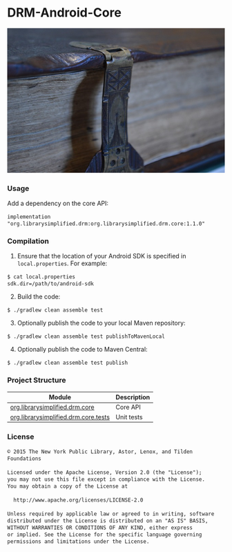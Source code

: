DRM-Android-Core
=====================

![drm](./src/site/resources/drm.jpg?raw=true)

### Usage

Add a dependency on the core API:

```
implementation "org.librarysimplified.drm:org.librarysimplified.drm.core:1.1.0"
```

### Compilation

1. Ensure that the location of your Android SDK is specified in `local.properties`.
   For example:

```
$ cat local.properties
sdk.dir=/path/to/android-sdk
```

2. Build the code:

```
$ ./gradlew clean assemble test
```

3. Optionally publish the code to your local Maven repository:

```
$ ./gradlew clean assemble test publishToMavenLocal
```

4. Optionally publish the code to Maven Central:

```
$ ./gradlew clean assemble test publish
```

### Project Structure

|Module|Description|
|------|-----------|
| [org.librarysimplified.drm.core](https://github.com/NYPL-Simplified/DRM-Android-Core/tree/develop/org.librarysimplified.drm.core) | Core API
| [org.librarysimplified.drm.core.tests](https://github.com/NYPL-Simplified/DRM-Android-Core/tree/develop/org.librarysimplified.drm.core.tests) | Unit tests

### License

```
© 2015 The New York Public Library, Astor, Lenox, and Tilden Foundations

Licensed under the Apache License, Version 2.0 (the "License");
you may not use this file except in compliance with the License.
You may obtain a copy of the License at

  http://www.apache.org/licenses/LICENSE-2.0

Unless required by applicable law or agreed to in writing, software
distributed under the License is distributed on an "AS IS" BASIS,
WITHOUT WARRANTIES OR CONDITIONS OF ANY KIND, either express
or implied. See the License for the specific language governing
permissions and limitations under the License.
```
